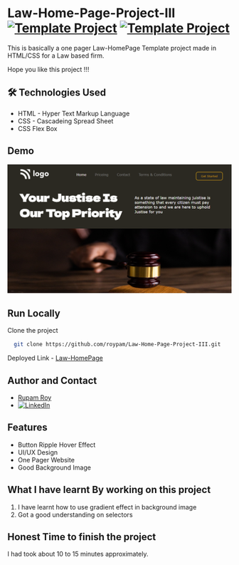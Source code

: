 # Law-Home-Page-Project-III [![Template Project](https://img.shields.io/badge/Template-Project-yellow)](http://www.gnu.org/licenses/agpl-3.0) [![Template Project](https://img.shields.io/badge/Technologies%20-HTML%2FCSS-brightgreen)](http://www.gnu.org/licenses/agpl-3.0)

This is basically a one pager Law-HomePage Template project made in HTML/CSS for a Law based firm.

Hope you like this project !!!


## 🛠 Technologies Used
  - HTML - Hyper Text Markup Language
  - CSS - Cascadeing Spread Sheet
  - CSS Flex Box

## Demo
<img width="960" alt="" src="https://raw.githubusercontent.com/roypam/Law-Home-Page-Project-III/main/thumbnail.png">

## Run Locally

Clone the project

```bash
  git clone https://github.com/roypam/Law-Home-Page-Project-III.git
```
Deployed Link - 
  [Law-HomePage](https://law-home-2022.netlify.app/)

## Author and Contact
- [Rupam Roy](https://www.github.com/roypam)
- [![LinkedIn](https://img.shields.io/badge/LinkedIn-0A66C2?style=for-the-badge&logo=LinkedIn&logoColor=white)](https://www.linkedin.com/in/rupam-roy-931848213/)

## Features

- Button Ripple Hover Effect
- UI/UX Design
- One Pager Website
- Good Background Image

## What I have learnt By working on this project
1. I have learnt how to use gradient effect in background image
2. Got a good understanding on selectors

## Honest Time to finish the project

I had took about 10 to 15 minutes approximately.
